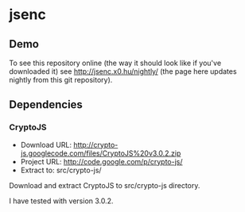 jsenc
=====

Demo
----

To see this repository online (the way it should look like if you've downloaded it) see http://jsenc.x0.hu/nightly/ (the page here updates nightly from this git repository).

Dependencies
------------

### CryptoJS

  * Download URL: http://crypto-js.googlecode.com/files/CryptoJS%20v3.0.2.zip
  * Project URL: http://code.google.com/p/crypto-js/
  * Extract to: src/crypto-js/

Download and extract CryptoJS to src/crypto-js directory.

I have tested with version 3.0.2.

